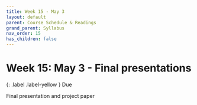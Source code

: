 ```yaml
---
title: Week 15 - May 3
layout: default
parent: Course Schedule & Readings
grand_parent: Syllabus
nav_order: 15
has_children: false
---
```

# Week 15: May 3 - Final presentations

{: .label .label-yellow }
Due

Final presentation and project paper
